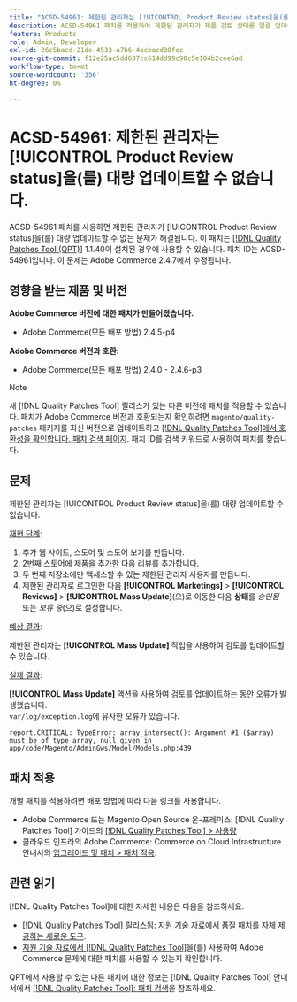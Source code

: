```yaml
---
title: "ACSD-54961: 제한된 관리자는 [!UICONTROL Product Review status]을(를) 대량 업데이트할 수 없습니다."
description: ACSD-54961 패치를 적용하여 제한된 관리자가 제품 검토 상태를 일괄 업데이트할 수 없는 Adobe Commerce 문제를 해결합니다.
feature: Products
role: Admin, Developer
exl-id: 26c5bacd-21de-4533-a7b6-4acbacd38fec
source-git-commit: f12e25ac5dd607cc614dd99c90c5e104b2cee6a8
workflow-type: tm+mt
source-wordcount: '356'
ht-degree: 0%

---
```


# ACSD-54961: 제한된 관리자는 [!UICONTROL Product Review status]을(를) 대량 업데이트할 수 없습니다.

ACSD-54961 패치를 사용하면 제한된 관리자가 [!UICONTROL Product Review status]을(를) 대량 업데이트할 수 없는 문제가 해결됩니다. 이 패치는 [[!DNL Quality Patches Tool (QPT)]](/help/announcements/adobe-commerce-announcements/magento-quality-patches-released-new-tool-to-self-serve-quality-patches.md) 1.1.40이 설치된 경우에 사용할 수 있습니다. 패치 ID는 ACSD-54961입니다. 이 문제는 Adobe Commerce 2.4.7에서 수정됩니다.

## 영향을 받는 제품 및 버전

**Adobe Commerce 버전에 대한 패치가 만들어졌습니다.**

* Adobe Commerce(모든 배포 방법) 2.4.5-p4

**Adobe Commerce 버전과 호환:**

* Adobe Commerce(모든 배포 방법) 2.4.0 - 2.4.6-p3

>[!NOTE]
>
>새 [!DNL Quality Patches Tool] 릴리스가 있는 다른 버전에 패치를 적용할 수 있습니다. 패치가 Adobe Commerce 버전과 호환되는지 확인하려면 `magento/quality-patches` 패키지를 최신 버전으로 업데이트하고 [[!DNL Quality Patches Tool]에서 호환성을 확인합니다. 패치 검색 페이지](https://experienceleague.adobe.com/tools/commerce-quality-patches/index.html?lang=ko). 패치 ID를 검색 키워드로 사용하여 패치를 찾습니다.

## 문제

제한된 관리자는 [!UICONTROL Product Review status]을(를) 대량 업데이트할 수 없습니다.

<u>재현 단계</u>:

1. 추가 웹 사이트, 스토어 및 스토어 보기를 만듭니다.
1. 2번째 스토어에 제품을 추가한 다음 리뷰를 추가합니다.
1. 두 번째 저장소에만 액세스할 수 있는 제한된 관리자 사용자를 만듭니다.
1. 제한된 관리자로 로그인한 다음 **[!UICONTROL &#x200B; Marketings]** > **[!UICONTROL Reviews]** > **[!UICONTROL Mass Update]**(으)로 이동한 다음 **상태**&#x200B;를 *승인됨* 또는 *보류 중*(으)로 설정합니다.

<u>예상 결과</u>:

제한된 관리자는 **[!UICONTROL Mass Update]** 작업을 사용하여 검토를 업데이트할 수 있습니다.

<u>실제 결과</u>:

**[!UICONTROL Mass Update]** 액션을 사용하여 검토를 업데이트하는 동안 오류가 발생했습니다.<br>
`var/log/exception.log`에 유사한 오류가 있습니다.

```
report.CRITICAL: TypeError: array_intersect(): Argument #1 ($array) must be of type array, null given in app/code/Magento/AdminGws/Model/Models.php:439
```

## 패치 적용

개별 패치를 적용하려면 배포 방법에 따라 다음 링크를 사용합니다.

* Adobe Commerce 또는 Magento Open Source 온-프레미스: [!DNL Quality Patches Tool] 가이드의 [[!DNL Quality Patches Tool] > 사용량](https://experienceleague.adobe.com/docs/commerce-operations/tools/quality-patches-tool/usage.html?lang=ko)
* 클라우드 인프라의 Adobe Commerce: Commerce on Cloud Infrastructure 안내서의 [업그레이드 및 패치 > 패치 적용](https://experienceleague.adobe.com/docs/commerce-cloud-service/user-guide/develop/upgrade/apply-patches.html?lang=ko).

## 관련 읽기

[!DNL Quality Patches Tool]에 대한 자세한 내용은 다음을 참조하세요.

* [[!DNL Quality Patches Tool] 릴리스됨: 지원 기술 자료에서 품질 패치를 자체 제공하는 새로운 도구](/help/announcements/adobe-commerce-announcements/magento-quality-patches-released-new-tool-to-self-serve-quality-patches.md).
* [지원 기술 자료에서  [!DNL Quality Patches Tool]](/help/support-tools/patches-available-in-qpt-tool/check-patch-for-magento-issue-with-magento-quality-patches.md)을(를) 사용하여 Adobe Commerce 문제에 대한 패치를 사용할 수 있는지 확인합니다.

QPT에서 사용할 수 있는 다른 패치에 대한 정보는 [!DNL Quality Patches Tool] 안내서에서 [[!DNL Quality Patches Tool]: 패치 검색](https://experienceleague.adobe.com/tools/commerce-quality-patches/index.html?lang=ko)을 참조하세요.
